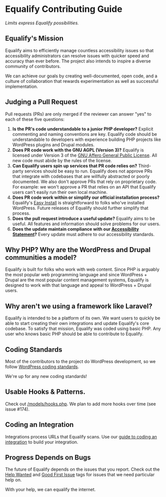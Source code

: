 # Equalify Contributing Guide

_Limits express Equalify possibilities._

## Equalify's Mission

Equalify aims to efficiently manage countless accessibility issues so that accessibility administrators can resolve issues with quicker speed and accuracy than ever before. The project also intends to inspire a diverse community of contributors. 

We can achieve our goals by creating well-documented, open code, and a culture of collaboration that rewards experimentation as well as successful implementation.

## Judging a Pull Request

Pull requests (PRs) are only merged if the reviewer can answer "yes" to each of these five questions:

1. **Is the PR's code understandable to a junior PHP developer?** Explicit commenting and naming conventions are key. Equalify code should be understandable to developers with experience building PHP projects like WordPress plugins and Drupal modules.
2. **Does PR code work with the GNU AGPL (Version 3)?** Equalify is licensed under Version 3 of the [GNU Affero General Public License](/LICENSE). All new code must abide by the rules of the license.
3. **Can Equalify users spin up services that PR code relies on?** Third-party services should be easy to run. Equalify does not approve PRs that integrate with codebases that are willfully abstracted or poorly documented. We also don't approve PRs that rely on proprietary code. For example: we won't approve a PR that relies on an API that Equalify users can't easily run their own local machine.
4. **Does PR code work within or simplify our official installation process?** Equalify's [Easy Install](/README.md#easy-install) is straightforward to folks who've installed WordPress. Future releases of Equalify should further simplify that process. 
5. **Does the pull request introduce a useful update?** Equalify aims to be useful. All features and information should solve problems for our users.
6. **Does the update maintain compliance with our [Accessibility Statement](/ACCESSIBILITY.md)?** Every update must adhere to our accessibility standards.

## Why PHP? Why are the WordPress and Drupal communities a model?
Equalify is built for folks who work with web content. Since PHP is arguably the most popular web programming language and since WordPress + Drupal are the most popular content management systems, Equalify is designed to work with that language and appeal to WordPress + Drupal users.

## Why aren't we using a framework like Laravel?
Equalify is intended to be a platform of its own. We want users to quickly be able to start creating their own integrations and update Equalify's core codebase. To satisfy that mission, Equalify was coded using basic PHP. Any user who knows basic PHP should be able to contribute to Equalify.

## Coding Standards

Most of the contributors to the project do WordPress development, so we follow [WordPress coding standards](https://github.com/WordPress/WordPress-Coding-Standards).

We're up for any new coding standards!

## Usable Hooks & Patterns.

Check out [/models/hooks.php](/models/hooks.php). We plan to add more hooks over time (see issue #174).

## Coding an Integration

Integrations process URLs that Equalify scans. Use our [guide to coding an integration](https://github.com/bbertucc/equalify/wiki/Coding-an-Integration) to build your integration.

## Progress Depends on Bugs

The future of Equalify depends on the issues that you report. Check out the [Help Wanted](https://github.com/bbertucc/equalify/issues?q=is%3Aissue+is%3Aopen+label%3A%22help+wanted%22) and [Good First Issue](https://github.com/bbertucc/equalify/issues?q=is%3Aissue+is%3Aopen+label%3A%22good+first+issue%22) tags for issues that we need particular help on.

With your help, we can equalify the internet.
